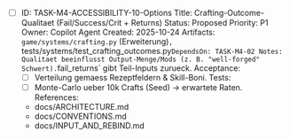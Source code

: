 - [ ] ID: TASK-M4-ACCESSIBILITY-10-Options
  Title: Crafting-Outcome-Qualitaet (Fail/Success/Crit + Returns)
  Status: Proposed
  Priority: P1
  Owner: Copilot Agent
  Created: 2025-10-24
  Artifacts: `game/systems/crafting.py` (Erweiterung)`, `tests/systems/test_crafting_outcomes.py`
  DependsOn: TASK-M4-02
  Notes:
  Qualitaet beeinflusst Output-Menge/Mods (z. B. "well-forged" Schwert). `fail_returns` gibt Teil-Inputs zurueck.
  Acceptance:
  - [ ] Verteilung gemaess Rezeptfeldern & Skill-Boni.
  Tests:
  - [ ] Monte-Carlo ueber 10k Crafts (Seed) -> erwartete Raten.
  References:
  - docs/ARCHITECTURE.md
  - docs/CONVENTIONS.md
  - docs/INPUT_AND_REBIND.md
